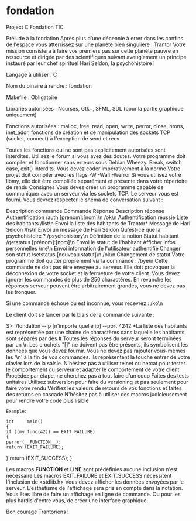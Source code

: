 # fondation
Project C Fondation TIC

Prélude à la fondation
Après plus d'une décennie à errer dans les confins de l'espace vous atterrissez sur une planète bien singulière : Trantor
Votre mission consistera à faire vos premiers pas sur cette planète pauvre en ressource et dirigée par des scientifiques
suivant aveuglement un principe instauré par leur chef spirituel Hari Seldon, la psychohistoire !


Langage à utiliser : C

Nom du binaire à rendre : fondation

Makefile : Obligatoire

Libraries autorisées : Ncurses, Gtk+, SFML, SDL (pour la partie graphique uniquement)

Fonctions autorisées : malloc, free, read, open, write, perror, close, htons, inet_addr, fonctions de création et de manipulation des sockets TCP (socket, connect) à l'exception de send et recv

Toutes les fonctions qui ne sont pas explicitement autorisées sont interdites. Utilisez le forum si vous avez des doutes.
Votre programme doit compiler et fonctionner sans erreurs sous Debian Wheezy.
Break, switch case, exit() interdits.
Vous devez coder impérativement à la norme
Votre projet doit compiler avec les flags -W -Wall -Werror
Si vous utilisez votre libmy, elle doit être complilée séparément et présente dans votre répertoire de rendu
Consignes
Vous devez créer un programme capable de communiquer avec un serveur via les sockets TCP.
Le serveur vous est fourni. Vous devrez respecter le shéma de conversation suivant : 

Description commande	Commande	Réponse	Description réponse
Authentification	/auth [prénom]:[nom]\n	/ok\n	Authentification réussie
Liste des habitants	/list\n		Envoi la liste des habitants de Trantor*
Message de Hari Seldon	/hs\n		Envoi un message de Hari Seldon
Qu'est-ce que la psychohistoire ?	/psychohistory\n		Définition de la notion
Statut habitant	/getstatus [prénom]:[nom]\n		Envoi le statut de l'habitant
Afficher infos personnelles	/me\n		Envoi information de l'utilisateur authentifié
Changer son statut	/setstatus [nouveau statut]\n	/ok\n	Changement de statut
Votre programme doit quitter proprement via la commande : /bye\n
Cette commande ne doit pas être envoyée au serveur. Elle doit provoquer la déconnexion de votre socket et la fermeture de votre client.
Vous devez ignorer les commandes de plus de 250 charactères. En revanche les réponses serveur peuvent être arbitrairement grandes, vous ne devez pas les tronquer.

Si une commande échoue ou est inconnue, vous recevrez : /ko\n

Le client doit se lancer par le biais de la commande suivante :

$> ./fondation --ip [n'importe quelle ip] --port 4242
*La liste des habitants est représentée par une chaine de charactères dans laquelle les habitants sont séparés par des #
Toutes les réponses du serveur seront terminées par un \n
Les crochets "[]" ne doivent pas être présents, ils symbolisent les données que vous devez fournir.
Vous ne devez pas rajouter vous-mêmes les '\n' à la fin de vos commandes. Ils représentent la touche entrer de votre clavier lors de la saisie.
N'hésitez pas à utiliser telnet ou netcat pour tester le comportement du serveur et adapter le comportement de votre client
Procédez par étape, ne cherchez pas à tout faire d'un coup
Faites des tests unitaires
Utilisez subversion pour faire du versioning et pas seulement pour faire votre rendu
Vérifiez les valeurs de retours de vos fonctions et faites des returns en cascade
N'hésitez pas à utiliser des macros judicieusement pour rendre votre code plus lisible

    Example:

    int     main()
    {
    if ((my_func(42)) == EXIT_FAILURE)
    {
    perror(__FUNCTION__);
    return (EXIT_FAILURE);
  }
  return (EXIT_SUCCESS);
}

 Les macros __FUNCTION__ et __LINE__ sont prédéfinies aucune inclusion n'est nécessaire
 Les macros EXIT_FAILURE et EXIT_SUCCESS nécessitent l'inclusion de <stdlib.h>
Vous devez afficher les données envoyées par le serveur. L'esthétisme de l'affichage sera pris en compte dans la notation.
Vous êtes libre de faire un affichage en ligne de commande. Ou pour les plus hardis d'entre vous, de créer une interface graphique.

Bon courage Trantoriens !
